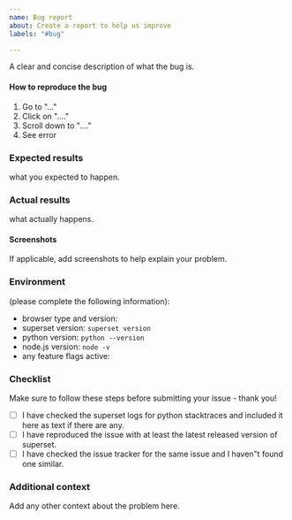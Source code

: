 ```yaml
---
name: Bug report
about: Create a report to help us improve
labels: "#bug"

---
```


A clear and concise description of what the bug is.

#### How to reproduce the bug

1. Go to "..."
2. Click on "...."
3. Scroll down to "...."
4. See error

### Expected results

what you expected to happen.

### Actual results

what actually happens.

#### Screenshots

If applicable, add screenshots to help explain your problem.


### Environment

(please complete the following information):

- browser type and version:
- superset version: `superset version`
- python version: `python --version`
- node.js version: `node -v`
- any feature flags active:

### Checklist

Make sure to follow these steps before submitting your issue - thank you!

- [ ] I have checked the superset logs for python stacktraces and included it here as text if there are any.
- [ ] I have reproduced the issue with at least the latest released version of superset.
- [ ] I have checked the issue tracker for the same issue and I haven"t found one similar.

### Additional context

Add any other context about the problem here.
